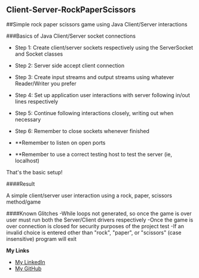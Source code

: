 ## Client-Server-RockPaperScissors
##Simple rock paper scissors game using Java Client/Server interactions

###Basics of Java Client/Server socket connections
- Step 1: Create client/server sockets respectively using the ServerSocket and Socket classes
- Step 2: Server side accept client connection
- Step 3: Create input streams and output streams using whatever Reader/Writer you prefer
- Step 4: Set up application user interactions with server following in/out lines respectively
- Step 5: Continue following interactions closely, writing out when necessary
- Step 6: Remember to close sockets whenever finished

- **Remember to listen on open ports 
- **Remember to use a correct testing host to test the server (ie, localhost)

That's the basic setup!

####Result

A simple client/server user interaction using a rock, paper, scissors method/game

####Known Glitches
-While loops not generated, so once the game is over user must run both the Server/Client drivers respectively
-Once the game is over connection is closed for security purposes of the project test
-If an invalid choice is entered other than "rock", "paper", or "scissors" (case insensitive) program will exit

**My Links**

- [My LinkedIn](http://linkedin.com/in/dillonmabry)
- [My GitHub](https://github.com/dillonmabry/)


